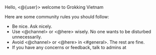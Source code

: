 Hello, <@{user}> welcome to Grokking Vietnam

Here are some community rules you should follow:
- Be nice. Ask nicely.
- Use <@channel> or <@here> wisely. No one wants to be disturbed unnecessarily.
- Avoid <@channel> or <@here> in <#general>. The rest are fine.
- If you have any concerns or feedback, talk to admins at 
